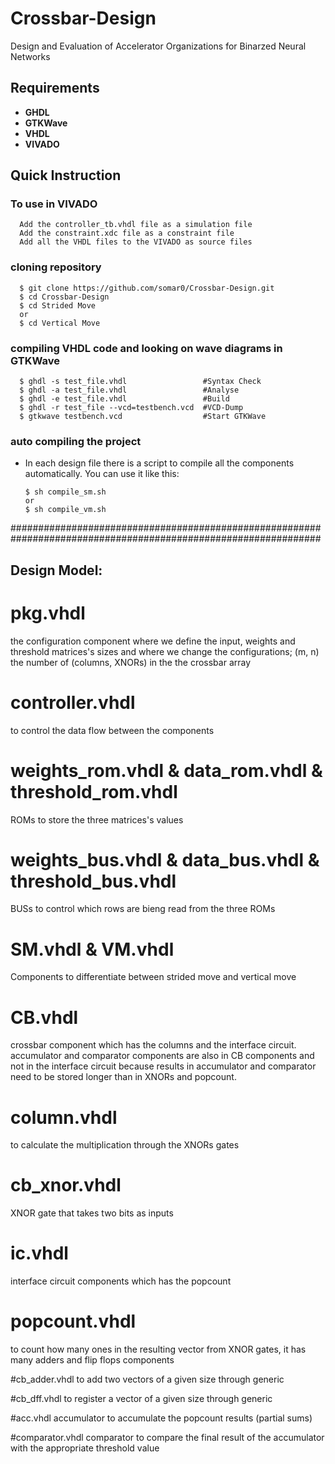 # Crossbar-Design
Design and Evaluation of Accelerator Organizations for Binarzed Neural Networks

## Requirements
* **GHDL**
* **GTKWave**
* **VHDL**
* **VIVADO**

## Quick Instruction

### To use in VIVADO 
      
      Add the controller_tb.vhdl file as a simulation file
      Add the constraint.xdc file as a constraint file
      Add all the VHDL files to the VIVADO as source files 
      
### cloning repository

      $ git clone https://github.com/somar0/Crossbar-Design.git
      $ cd Crossbar-Design
      $ cd Strided Move
      or
      $ cd Vertical Move

### compiling VHDL code and looking on wave diagrams in GTKWave

      $ ghdl -s test_file.vhdl                 #Syntax Check  
      $ ghdl -a test_file.vhdl                 #Analyse  
      $ ghdl -e test_file.vhdl                 #Build   
      $ ghdl -r test_file --vcd=testbench.vcd  #VCD-Dump  
      $ gtkwave testbench.vcd                  #Start GTKWave  

### auto compiling the project

* In each design file there is a script to compile all the components automatically. You can use it like this:

      $ sh compile_sm.sh
      or
      $ sh compile_vm.sh

################################################################################################################

## Design Model:

# pkg.vhdl
the configuration component where we define the input, weights and threshold matrices's sizes and where we change the configurations;
(m, n) the number of (columns, XNORs) in the the crossbar array

# controller.vhdl
to control the data flow between the components

# weights_rom.vhdl & data_rom.vhdl & threshold_rom.vhdl
ROMs to store the three matrices's values

# weights_bus.vhdl & data_bus.vhdl & threshold_bus.vhdl
BUSs to control which rows are bieng read from the three ROMs

# SM.vhdl & VM.vhdl
Components to differentiate between strided move and vertical move 

# CB.vhdl
crossbar component which has the columns and the interface circuit.
accumulator and comparator components are also in CB components and not in the interface circuit because 
results in accumulator and comparator need to be stored longer than in XNORs and popcount.

# column.vhdl
to calculate the multiplication through the XNORs gates

# cb_xnor.vhdl 
XNOR gate that takes two bits as inputs

# ic.vhdl
interface circuit components which has the popcount

# popcount.vhdl
to count how many ones in the resulting vector from XNOR gates, it has many adders and flip flops components

#cb_adder.vhdl
to add two vectors of a given size through generic

#cb_dff.vhdl
to register a vector of a given size through generic

#acc.vhdl
accumulator to accumulate the popcount results (partial sums)

#comparator.vhdl
comparator to compare the final result of the accumulator with the appropriate threshold value 



